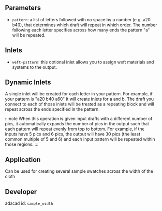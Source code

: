## Parameters
- `pattern`: a list of letters followed with no space by a number (e.g. a20 b40), that determines which draft will repeat in which order. The number following each letter specifies across how many ends the pattern "a" will be repeated. 

## Inlets
- `weft-pattern`: this optional inlet allows you to assign weft materials and systems to the output. 

## Dynamic Inlets
A single inlet will be created for each letter in your pattern. For example, if your pattern is "a20 b40 a60" it will create inlets for a and b. The draft you connect to each of those inlets will be treated as a repeating block and will repeat across the ends specified in the pattern. 

:::note
When this operation is given input drafts with a different number of pics, it automatically expands the number of pics in the output such that each pattern will repeat evenly from top to bottom. For example, if the inputs have 5 pics and 6 pics, the output will have 30 pics (the least common multiple of 5 and 6) and each input pattern will be repeated within those regions. 
:::



## Application
Can be used for creating several sample swatches across the width of the cloth

## Developer
adacad id: `sample_width`
